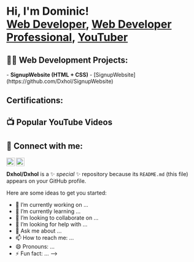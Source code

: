 <h1>Hi, I'm Dominic! <br/><a href="https://github.com/dxhol">Web Developer</a>, <a href="https://www.linkedin.com/in/dominic-hollingsworth-1a358725a/">Web Developer Professional</a>, <a href="https://www.youtube.com/@dominichollingsworth">YouTuber</a></h1>

<h2>👨‍💻 Web Development Projects:</h2>
- <b>SignupWebsite (HTML + CSS)</b>
  - [SignupWebsite](https://github.com/Dxhol/SignupWebsite)

<h2> Certifications:</h2>

<h2>📺 Popular YouTube Videos</h2>


<h2> 🤳 Connect with me:</h2>

[<img align="left" alt="Dominic Hollingsworthsh | YouTube" width="22px" src="https://cdn.jsdelivr.net/npm/simple-icons@v3/icons/youtube.svg" />][youtube]
[<img align="left" alt="Dominic Hollingsworth | LinkedIn" width="22px" src="https://cdn.jsdelivr.net/npm/simple-icons@v3/icons/linkedin.svg" />][linkedin]

[youtube]: https://www.youtube.com/@dominichollingsworth
[linkedin]: https://www.linkedin.com/in/dominic-hollingsworth-1a358725a


<br><br>**Dxhol/Dxhol** is a ✨ _special_ ✨ repository because its `README.md` (this file) appears on your GitHub profile.

Here are some ideas to get you started:

- 🔭 I’m currently working on ...
- 🌱 I’m currently learning ...
- 👯 I’m looking to collaborate on ...
- 🤔 I’m looking for help with ...
- 💬 Ask me about ...
- 📫 How to reach me: ...
- 😄 Pronouns: ...
- ⚡ Fun fact: ...
-->
